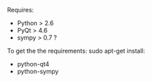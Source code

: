 Requires:
   - Python > 2.6
   - PyQt > 4.6
   - sympy > 0.7  ?

To get the the requirements: sudo apt-get install:
   - python-qt4
   - python-sympy

